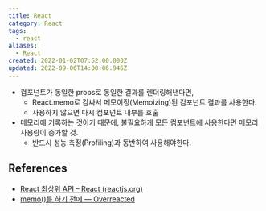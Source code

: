 ```yaml
---
title: React
category: React
tags:
  - react
aliases:
  - React
created: 2022-01-02T07:52:00.000Z
updated: 2022-09-06T14:00:06.946Z
---
```


- 컴포넌트가 동일한 props로 동일한 결과를 렌더링해낸다면,
  - React.memo로 감싸서 메모이징(Memoizing)된 컴포넌트 결과를 사용한다.
  - 사용하지 않으면 다시 컴포넌트 내부를 호출
- 메모리에 기록하는 것이기 때문에, 불필요하게 모든 컴포넌트에 사용한다면 메모리 사용량이 증가할 것.
  - 반드시 성능 측정(Profiling)과 동반하여 사용해야한다.

## References

- [React 최상위 API – React (reactjs.org)](https://ko.reactjs.org/docs/react-api.html#reactmemo)
- [memo()를 하기 전에 — Overreacted](https://overreacted.io/ko/before-you-memo/)
